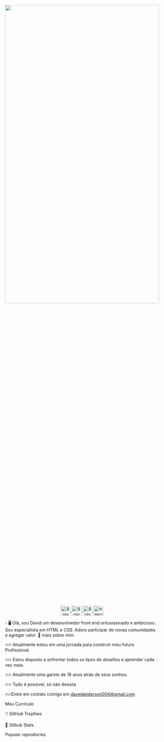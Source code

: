 <img src="https://gifs.eco.br/wp-content/uploads/2022/08/gifs-chibi-anime-20.gif" width="100%" height="50%" style="max-width: 100%;">
<p align="center" dir="auto">
 <a href="https://www.instagram.com/xdavidrz/" rel="nofollow">
  <img align="center" alt="Braydon's Instagram" width="32px" src="https://raw.githubusercontent.com/braydonwang/braydonwang/main/instagram.png" style="max-width: 100%;">
</a>
<a href="https://twitter.com/Bolacha99719066" rel="nofollow">
  <img align="center" alt="Braydon's Twitter" width="32px" src="https://raw.githubusercontent.com/braydonwang/braydonwang/main/twitter.svg" style="max-width: 100%;">
</a>
<a href="https://www.linkedin.com/in/david-anderson-418ab1170" rel="nofollow">
  <img align="center" alt="Braydon's LinkedIn" width="32px" src="https://raw.githubusercontent.com/braydonwang/braydonwang/main/linkedin.svg" style="max-width: 100%;">
</a>
<a href="mailto: davedanderson004@gmail.com">
  <img align="center" alt="francielly barboza's Email" width="32px" src="https://raw.githubusercontent.com/braydonwang/braydonwang/main/mail.png" style="max-width: 100%;">
</a>
</p>
- 🖥️ Olá, sou David um desenvolvedor front end entusiasmado e ambicioso. Sou especialista em HTML e CSS. Adoro participar de novas comunidades e agregar valor.
👤 mais sobre mim

🔥🔥 Atualmente estou em uma jornada para construir meu futuro Profissional.

🔥🔥 Estou disposto a enfrentar todos os tipos de desafios e aprender cada vez mais.

🔥🔥 Atualmente uma garoto de 18 anos atrás de seus sonhos.

🔥🔥 Tudo é possível, só não desista.

🔥🔥Entre em contato comigo em davedanderson004@gmail.com

Meu Currículo

🖱️ GitHub Trophies

🌹 Github Stats


Popular repositories
